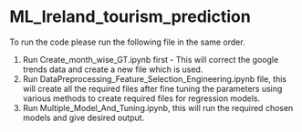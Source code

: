 # ML_Ireland_tourism_prediction

To run the code please run the following file in the same order. 
1. Run Create_month_wise_GT.ipynb first - This will correct the google trends data and create a new file which is used.
2. Run DataPreprocessing_Feature_Selection_Engineering.ipynb file, this will create all the required files after fine tuning the parameters using various methods to create required files for regression models.
3. Run Multiple_Model_And_Tuning.ipynb, this will run the required chosen models and give desired output.